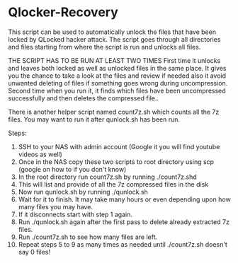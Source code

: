 # Qlocker-Recovery

This script can be used to automatically unlock the files that have been locked by QLocked hacker attack. The script goes through all directories and files starting from where the script is run and unlocks all files.

THE SCRIPT HAS TO BE RUN AT LEAST TWO TIMES
First time it unlocks and leaves both locked as well as unlocked files in the same place. It gives you the chance to take a look at the files and review if needed also it avoid unwanted deleting of files if something goes wrong during uncompression. 
Second time when you run it, it finds which files have been uncompressed successfully and then deletes the compressed file..

There is another helper script named count7z.sh which counts all the 7z files. You may want to run it after qunlock.sh has been run.

Steps:
1) SSH to your NAS with admin account (Google it you will find youtube videos as well)
2) Once in the NAS copy these two scripts to root directory using scp (google on how to if you don't know)
3) In the root directory run count7z.sh by running ./count7z.shd
4) This will list and provide of all the 7z compressed files in the disk
5) Now run qunlock.sh by running ./qunlock.sh
6) Wait for it to finish. It may take many hours or even depending upon how many files you may have.
7) If it disconnects start with step 1 again.
8) Run ./qunlock.sh again after the first pass to delete already extracted 7z files.
9) Run ./count7z.sh to see how many files are left. 
10) Repeat steps 5 to 9 as many times as needed until ./count7z.sh doesn't say 0 files!

